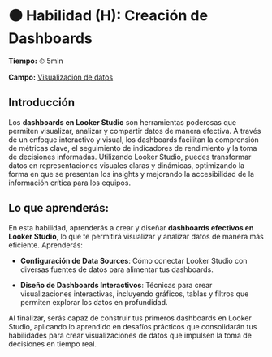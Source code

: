 # ⚫ Habilidad (H): Creación de Dashboards

**Tiempo:** ⏱ 5min

**Campo:** [Visualización de datos](...)

## Introducción

Los **dashboards en Looker Studio** son herramientas poderosas que permiten visualizar, analizar y compartir datos de manera efectiva. A través de un enfoque interactivo y visual, los dashboards facilitan la comprensión de métricas clave, el seguimiento de indicadores de rendimiento y la toma de decisiones informadas. Utilizando Looker Studio, puedes transformar datos en representaciones visuales claras y dinámicas, optimizando la forma en que se presentan los insights y mejorando la accesibilidad de la información crítica para los equipos.

## Lo que aprenderás:

En esta habilidad, aprenderás a crear y diseñar **dashboards efectivos en Looker Studio**, lo que te permitirá visualizar y analizar datos de manera más eficiente. Aprenderás:

- **Configuración de Data Sources**: Cómo conectar Looker Studio con diversas fuentes de datos para alimentar tus dashboards.

- **Diseño de Dashboards Interactivos**: Técnicas para crear visualizaciones interactivas, incluyendo gráficos, tablas y filtros que permiten explorar los datos en profundidad.

Al finalizar, serás capaz de construir tus primeros dashboards en Looker Studio, aplicando lo aprendido en desafíos prácticos que consolidarán tus habilidades para crear visualizaciones de datos que impulsen la toma de decisiones en tiempo real.

